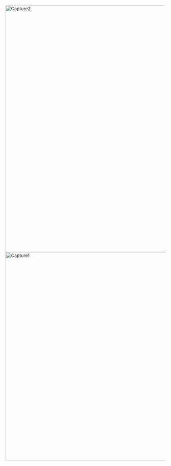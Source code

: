 <img width="773" alt="Capture2" src="https://user-images.githubusercontent.com/76530937/174878585-ef0ccf5c-a693-482a-86da-71e485376713.PNG">
<img width="653" alt="Capture1" src="https://user-images.githubusercontent.com/76530937/174878588-4913e691-4d10-4d9b-b400-a0c780c8dc1c.PNG">
